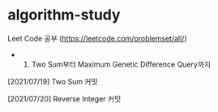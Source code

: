 # algorithm-study
Leet Code 공부 (https://leetcode.com/problemset/all/)
- 1. Two Sum부터 Maximum Genetic Difference Query까지

[2021/07/19]
Two Sum 커밋

[2021/07/20]
Reverse Integer 커밋
